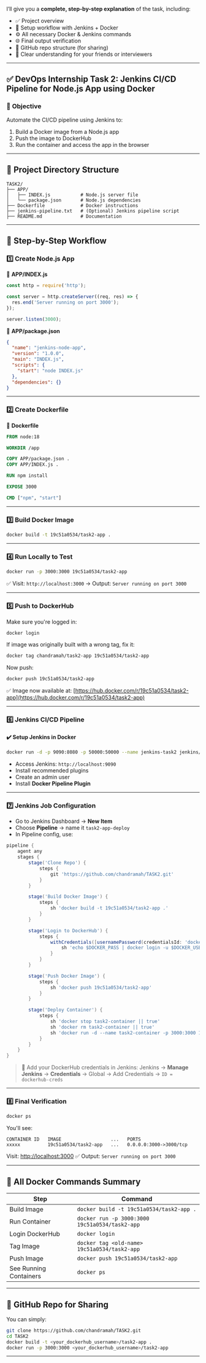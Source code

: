 I’ll give you a **complete, step-by-step explanation** of the task, including:

* ✅ Project overview
* 🔧 Setup workflow with Jenkins + Docker
* ⚙️ All necessary Docker & Jenkins commands
* 🌐 Final output verification
* 📂 GitHub repo structure (for sharing)
* 🧠 Clear understanding for your friends or interviewers

---

## ✅ **DevOps Internship Task 2: Jenkins CI/CD Pipeline for Node.js App using Docker**

### 🔷 **Objective**

Automate the CI/CD pipeline using Jenkins to:

1. Build a Docker image from a Node.js app
2. Push the image to DockerHub
3. Run the container and access the app in the browser

---

## 📁 **Project Directory Structure**

```
TASK2/
├── APP/
│   ├── INDEX.js           # Node.js server file
│   └── package.json       # Node.js dependencies
├── Dockerfile             # Docker instructions
├── jenkins-pipeline.txt   # (Optional) Jenkins pipeline script
├── README.md              # Documentation
```

---

## 🔧 **Step-by-Step Workflow**

### 1️⃣ Create Node.js App

📄 **APP/INDEX.js**

```js
const http = require('http');

const server = http.createServer((req, res) => {
  res.end('Server running on port 3000');
});

server.listen(3000);
```

📄 **APP/package.json**

```json
{
  "name": "jenkins-node-app",
  "version": "1.0.0",
  "main": "INDEX.js",
  "scripts": {
    "start": "node INDEX.js"
  },
  "dependencies": {}
}
```

---

### 2️⃣ Create Dockerfile

📄 **Dockerfile**

```dockerfile
FROM node:18

WORKDIR /app

COPY APP/package.json .
COPY APP/INDEX.js .

RUN npm install

EXPOSE 3000

CMD ["npm", "start"]
```

---

### 3️⃣ Build Docker Image

```bash
docker build -t 19c51a0534/task2-app .
```

---

### 4️⃣ Run Locally to Test

```bash
docker run -p 3000:3000 19c51a0534/task2-app
```

✅ Visit: `http://localhost:3000` → Output: `Server running on port 3000`

---

### 5️⃣ Push to DockerHub

Make sure you're logged in:

```bash
docker login
```

If image was originally built with a wrong tag, fix it:

```bash
docker tag chandramah/task2-app 19c51a0534/task2-app
```

Now push:

```bash
docker push 19c51a0534/task2-app
```

✅ Image now available at: [https://hub.docker.com/r/19c51a0534/task2-app](https://hub.docker.com/r/19c51a0534/task2-app)

---

### 6️⃣ Jenkins CI/CD Pipeline

#### ✔️ Setup Jenkins in Docker

```bash
docker run -d -p 9090:8080 -p 50000:50000 --name jenkins-task2 jenkins/jenkins:lts
```

* Access Jenkins: `http://localhost:9090`
* Install recommended plugins
* Create an admin user
* Install **Docker Pipeline Plugin**

---

### 7️⃣ Jenkins Job Configuration

* Go to Jenkins Dashboard → **New Item**
* Choose **Pipeline** → name it `task2-app-deploy`
* In Pipeline config, use:

```groovy
pipeline {
    agent any
    stages {
        stage('Clone Repo') {
            steps {
                git 'https://github.com/chandramah/TASK2.git'
            }
        }

        stage('Build Docker Image') {
            steps {
                sh 'docker build -t 19c51a0534/task2-app .'
            }
        }

        stage('Login to DockerHub') {
            steps {
                withCredentials([usernamePassword(credentialsId: 'dockerhub-creds', usernameVariable: 'DOCKER_USER', passwordVariable: 'DOCKER_PASS')]) {
                    sh 'echo $DOCKER_PASS | docker login -u $DOCKER_USER --password-stdin'
                }
            }
        }

        stage('Push Docker Image') {
            steps {
                sh 'docker push 19c51a0534/task2-app'
            }
        }

        stage('Deploy Container') {
            steps {
                sh 'docker stop task2-container || true'
                sh 'docker rm task2-container || true'
                sh 'docker run -d --name task2-container -p 3000:3000 19c51a0534/task2-app'
            }
        }
    }
}
```

> 🔐 Add your DockerHub credentials in Jenkins:
> Jenkins → **Manage Jenkins** → **Credentials** → Global → Add Credentials → `ID = dockerhub-creds`

---

### 8️⃣ Final Verification

```bash
docker ps
```

You'll see:

```
CONTAINER ID   IMAGE                  ...   PORTS
xxxxx          19c51a0534/task2-app   ...   0.0.0.0:3000->3000/tcp
```

Visit: [http://localhost:3000](http://localhost:3000)
✅ Output: `Server running on port 3000`

---

## 🧾 **All Docker Commands Summary**

| Step                   | Command                                        |
| ---------------------- | ---------------------------------------------- |
| Build Image            | `docker build -t 19c51a0534/task2-app .`       |
| Run Container          | `docker run -p 3000:3000 19c51a0534/task2-app` |
| Login DockerHub        | `docker login`                                 |
| Tag Image              | `docker tag <old-name> 19c51a0534/task2-app`   |
| Push Image             | `docker push 19c51a0534/task2-app`             |
| See Running Containers | `docker ps`                                    |

---

## 📂 GitHub Repo for Sharing

You can simply:

```bash
git clone https://github.com/chandramah/TASK2.git
cd TASK2
docker build -t <your_dockerhub_username>/task2-app .
docker run -p 3000:3000 <your_dockerhub_username>/task2-app
```

---
